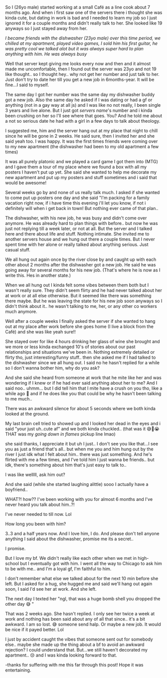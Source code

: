 So I (26yo male) started working at a small Café as a line cook about 7 months ago. And when i first saw one of the servers there i thought she was kinda cute, but dating in work is bad and I needed to learn my job so  I just ignored it for a couple months and didn't really talk to her. She looked like 19 anyways so I just stayed away from her. 

*I became friends with the dishwasher (23yo male) over this time period, we chilled at my apartment, played video games, I sold him his first guitar, he was pretty cool we talked alot but it was always super hard to plan anything with him. He was always busy* 

Well that server kept giving me looks every now and then and it almost made me uncomfortable, then I found out the server was 23yo and not 19 like thought.. so I thought hey.. why not get her number and just talk to her. Just don't try to date her till you get a new job in 6months-year. It will be fine...I said to myself. 

The same day I got her number was the same day my dishwasher buddy got a new job. Also the same day he asked if I was dating or had a gf or anything (not in a gay way at all js) and I was like no not really, I been single 3 years and live alone. But I just got *servers name*'s number and i kinda been crushing on her so I'll see where that goes. You? And he told me about a not so serious date he had with a girl in a few days to talk about theology. 

I suggested me, him and the server hang out at my place that night to chill since he will be gone in 2 weeks. He said sure, then I invited her and she said yeah too. I was happy. It was the first times friends were coming over to my new apartment (the dishwasher had been to my old apartment a few times) 

It was all purely platonic and we played a card game I got them into (MTG) and I gave them a tour of my place where we found a box with all my posters I haven't put up yet.  She said she wanted to help me decorate my new apartment and put up my posters and stuff sometimes and i said that would be awesome! 

Several weeks go by and none of us really talk much. 
I asked if she wanted to come put up posters one day and she said "I'm packing for a family vacation right now, if i have time this evening i'll let you know, if not i definitely will when i get back in town! 
But nothing ever came of that plan.. 

The dishwasher, with his new job, he was busy and didn't come over anymore. He was already hard to plan things with before.. but now he was just not replying till a week later, or not at all. But the server and I talked here and there about life and stuff. Nothing intimate. She invited me to another servers house and we hung out there a couple times. But I never spent time with her alone or really talked about anything serious. Just casual stuff. 

  We all hung out again once by the river close by and caught up with each other about 2 months after the dishwasher got a new job. He said he was going away for several months for his new job. (That's where he is now as I write this. Hes in another state.)

 When we all hung out I kinda felt some vibes between them both but I wasn't really sure. They didn't seem flirty and he had never talked about her at work or at all else otherwise. But it seemed like there was something there maybe. But he was leaving the state for his new job soon anyways so I didn't think about it.. he wasn't talking to me, her, or any other co workers much anymore. 

Well after a couple weeks I finally asked the server if she wanted to hang out at my place after work before she goes home (I live a block from the Café) and she was like yeah sure!! 

She stayed over for like 4 hours drinking her glass of wine she brought and we more or less kinda exchanged 10's of stories about our past relationships and situations we've been in. Nothing extremely detailed or flirty tho, just interesting/funny stuff.. then she asked me if I had talked to the dishwasher since we all hung out. I said no he hasn't replied for a while so I don't wanna bother him, why do you ask? 

And she said she heard from someone at work that he mite like her and was wondering if I knew or if he had ever said anything about her to me? 
And I said noo.. uhmm... but I did tell him that I mite have a crush on you tho, like a while ago 😬 and if he does like you that could be why he hasn't been talking to me much.. 

There was an awkward silence for about 5 seconds where we both kinda looked at the ground.

My last brain cell tried to showed up and I looked her dead in the eyes and i said "your just uh..cute af" and we both kinda chuckled.. (that was it 😅🤣😭 THAT was my *going down in flames* pickup line lmao) 

she said thanks, I appreciate it but uh I just.. I don't see you like that...I see you as just a friend that's all..  but when me you and him hung out by the river I just idk what I felt about him.. there was just something. And he's flirted with me a few times, and I've told him I just wanna be friends.. but idk, there's something about him that's just easy to talk to..

I was like welllll, ask him out? 

And she said (while she started laughing alittle)  sooo I actually have a boyfriend.. 

WHAT?! how?? I've been working with you for almost 6 months and I've never heard you talk about him..?!

I've never needed to till now. Lol

How long you been with him? 

3..3 and a half years now. And I love him, I do.  And please don't tell anyone anything I said about the dishwasher, promise me its a secret.. 

I promise. 

But I love my bf. We didn't really like each other when we met in high-school but I eventually got with him. I went all the way to Chicago to ask him to be with me.. and I'm a loyal gf, I'm faithful to him. 

I don't remember what else we talked about for the next 10 min before she left. But I asked for a hug, she hugged me and said we'll hang out again soon, I said I'd see her at work. And she left. 

The next day I texted her "ngl, that was a huge bomb shell you dropped the other day 😅 " 

That was 2 weeks ago. She hasn't replied. I only see her twice a week at work and nothing has been said about any of all that since.. it's a bit awkward. I am so lost. 😅 someone send halp. Or maybe a new job. It would be nice if it payed better. Lol 

I just by accident caught the vibes that someone sent out for somebody else.. maybe she made up the thing about a bf to avoid an awkward rejection? I could understand that.   But...we still haven't decorated my apartment.. 😒 and I was kinda looking forward to that. 

-thanks for suffering with me this far through this post! Hope it was entertaining.